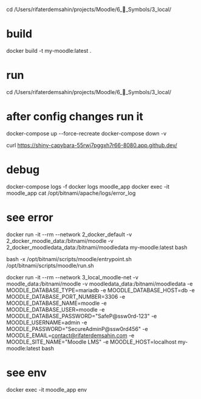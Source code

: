 cd /Users/rifaterdemsahin/projects/Moodle/6_🔣_Symbols/3_local/

# build
docker build -t my-moodle:latest .


# run
cd /Users/rifaterdemsahin/projects/Moodle/6_🔣_Symbols/3_local/

# after config changes run it
docker-compose up --force-recreate
docker-compose down -v


curl https://shiny-capybara-55rwj7pggxh7r66-8080.app.github.dev/

# debug 
docker-compose logs -f
docker logs moodle_app
docker exec -it moodle_app cat /opt/bitnami/apache/logs/error_log

# see error 
docker run -it --rm --network 2_docker_default -v 2_docker_moodle_data:/bitnami/moodle -v 2_docker_moodledata_data:/bitnami/moodledata my-moodle:latest bash

bash -x /opt/bitnami/scripts/moodle/entrypoint.sh /opt/bitnami/scripts/moodle/run.sh

docker run -it --rm --network 3_local_moodle-net -v moodle_data:/bitnami/moodle -v moodledata_data:/bitnami/moodledata -e MOODLE_DATABASE_TYPE=mariadb -e MOODLE_DATABASE_HOST=db -e MOODLE_DATABASE_PORT_NUMBER=3306 -e MOODLE_DATABASE_NAME=moodle -e MOODLE_DATABASE_USER=moodle -e MOODLE_DATABASE_PASSWORD="SafeP@ssw0rd-123" -e MOODLE_USERNAME=admin -e MOODLE_PASSWORD="SecureAdminP@ssw0rd456" -e MOODLE_EMAIL=contact@rifaterdemsahin.com -e MOODLE_SITE_NAME="Moodle LMS" -e MOODLE_HOST=localhost my-moodle:latest bash


# see env
docker exec -it moodle_app env